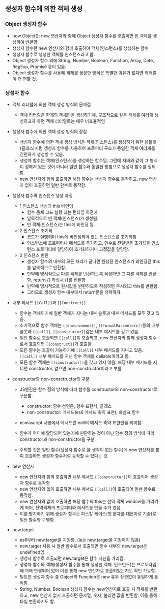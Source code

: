 ## 생성자 함수에 의한 객체 생성

### Object 생성자 함수

- new Object(); new 연산자와 함께 Object 생성자 함수를 호출하면 빈 객체를 생성하여 반환함.
- 생성자 함수란 new 연산자와 함께 호출하여 객체(인스턴스)를 생성하는 함수
- 생성자 함수로 생성한 객체를 인스턴스라고 함.
- Object 생성자 함수 외에 String, Number, Boolean, Function, Array, Date, RegExp, Promise 등이 있음.
- Object 생성자 함수를 사용해 객체를 생성한 방식은 특별한 이유가 없다면 리터럴이 더 편할 것.

### 생성자 함수

- 객체 리터럴에 의한 객체 생성 방식의 문제점

  - 객체 리터럴은 한개의 객체만을 생성하기에, 구조적으로 같은 객체를 여러개 생성하고자 하면 객체 리터럴로는 매우 비효율적임

- 생성자 함수에 의한 객체 생성 방식의 장점

  - 생성자 함수에 의한 객체 생성 방식은 객체(인스턴스)를 생성하기 위한 템플릿(클래스)처럼 생성자 함수를 사용하여 프로퍼티 구조가 동일한 객체 여러개를 간편하게 생성할 수 있음.
  - 생성자 함수는 객체(인스턴스)를 생성하는 함수임. 그런데 자바와 같이 그 형식이 정해져 있는 것이 아니라 일반 함수와 동일한 방법으로 생성자 함수를 정의함.
  - new 연산자와 함께 호출하면 해당 함수는 생성자 함수로 동작하고, new 연산자 없이 호출하면 일반 함수로 동작함.

- 생성자 함수의 인스턴스 생성 과정

  - 1 인스턴스 생성과 this 바인딩
    - 함수 몸체 코드 실행 되는 런타임 이전에
    - 암묵적으로 빈 객체(인스턴스)가 생성됨.
    - 빈 객체(인스턴스)는 this에 바인딩 됨.
  - 2 인스턴스 초기화
    - 코드가 실행되며 this에 바인딩되어 있는 인스턴스를 초기화함.
    - 인스턴스에 프로퍼티나 메서드를 추가하고, 인수로 전달받은 초기값을 인스턴스 프로퍼티에 할당하여 초기화하거나 고정값을 할당함.
  - 3 인스턴스 반환
    - 생성자 함수의 내부의 모든 처리가 끝나면 완성된 인스턴스가 바인딩된 this를 암묵적으로 반환함.
    - 만약에 명시적으로 다른 객체를 반환하도록 작성하면 그 다른 객체를 반환함. return {} 작성시 {}를 반환함.
    - 만약에 명시적으로 원시값을 반환하도록 작성하면 무시되고 this를 반환함.
    - 그러므로 생성자 함수 내부에서 return문을 생략하자.

- 내부 메서드 `[[Call]]`과 `[[Construct]]`

  - 함수는 객체이기에 일반 객체가 지니는 내부 슬롯과 내부 메서드를 모두 갖고 있음.
  - 추가적으로 함수 객체는 `[[environment]]`, `[[formalParameters]]`등의 내부 슬롯과 `[[call]]`, `[[constructor]]`같은 내부 메서드를 갖고 있음.
  - 일반 함수로 호출되면 `[[call]]`이 호출되고, new 연산자와 함께 생성자 함수로서 호출되면 `[[construct]]`가 호출됨.
  - 모든 함수는 호출이 가능하기에 `[[call]]` 내부 메서드를 지니고 있음. `[[call]]` 내부 메서드를 지닌 함수 객체를 callable이라고 함.
  - 모든 함수 객체는 `[[constructor]]`을 갖고 있지 않음. 해당 내부 메서드를 지니면 constructor, 없으면 non-constructor이라고 부름.

- constructor와 non-consctructor의 구분

  - JS엔진은 함수 정의 방식에 따라 함수를 constructor와 non-constructor로 구분함.

    - constructor: 함수 선언문, 함수 표현식, 클래스
    - non-constructor: 메서드(es6 메서드 축약 표현), 화살표 함수

  - ecmascript 사양에서 메서드란 es6의 메서드 축약 표현만을 의미함.
  - 함수가 어디에 할당되어 있는지에 판단하는 것이 아닌 함수 정의 방식에 따라 constructor과 non-constructor을 구분.
  - 주의할 것은 일반 함수(생성자 함수로 쓸 생각이 없는 함수)에 new 연산자를 붙여 호출하면 생성자 함수처럼 동작할 수 있다는 것.

- new 연산자

  - new 연산자와 함께 호출하면 내부 메서드 `[[constructor]]`이 호출되어 생성자 함수로 동작함
  - new 연산자와 없이 호출하면 내부 메서드 `[[call]]`이 호출되어 일반 함수로 동작함.
  - new 연산자와 없이 호출하면 해당 함수의 this는 전역 객체 window를 가리키게 되어, 전역객체의 프로퍼티와 메서드를 만들 수가 있음.
  - 이를 방지하기 위해 생성자 함수는 파스칼 케이스(첫 문자를 대문자로 기술)로 일반 함수와 구별함.

- new.target

  - es6부터 new.target을 지원함. (ie는 new.target을 지원하지 않음)
  - new.target 사용 시 일반 함수로서 호출되면 함수 내부의 new.target은 undefined임.
  - 생성자 함수로 호출되면 new.target은 함수 자신을 가리킴.
  - 생성자 함수와 객체(생성자 함수를 통해 생성한 객체. 인스턴스)는 프로토타입에 의해 연결되어 있어 이를 통해 new 연산자로 호출되었는지도 확인 가능함.
  - 빌트인 생성자 함수 중 Object와 Function은 new 유무 상관없이 동일하게 동작함.
  - String, Number, Boolean 생성자 함수는 new연산자로 호출 시 객체를 반환하고, new 연산자 없시 호출하면 문자열, 숫자, 불리언 값을 반환함. 이를 통해 타입 변환하기도 함.
